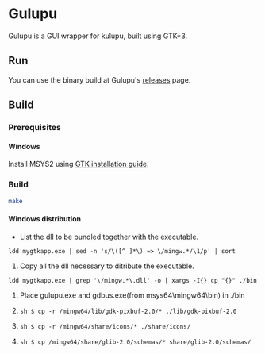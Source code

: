 # Gulupu

Gulupu is a GUI wrapper for kulupu, built using GTK+3.

## Run

You can use the binary build at Gulupu's
[releases](https://github.com/sgaragagghu/gulupu/releases) page.

## Build

### Prerequisites

#### Windows

Install MSYS2 using [GTK installation guide](https://www.gtk.org/docs/installations/windows).

### Build

```bash
make
```

#### Windows distribution

* List the dll to be bundled together with the executable.

```ldd mygtkapp.exe | sed -n 's/\([^ ]*\) => \/mingw.*/\1/p' | sort```

1. Copy all the dll necessary to ditribute the executable.

```ldd mygtkapp.exe | grep '\/mingw.*\.dll' -o | xargs -I{} cp "{}" ./bin```

1. Place gulupu.exe and gdbus.exe(from msys64\mingw64\bin) in ./bin

1. ```sh $ cp -r /mingw64/lib/gdk-pixbuf-2.0/* ./lib/gdk-pixbuf-2.0```

1. ```sh $ cp -r /mingw64/share/icons/* ./share/icons/```

1. ```sh $ cp /mingw64/share/glib-2.0/schemas/* share/glib-2.0/schemas/```

